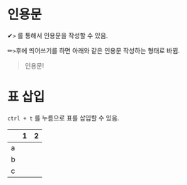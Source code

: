 # 인용문

✔`>` 를 통해서 인용문을 작성할 수 있음.



✏`>`후에 띄어쓰기를 하면 아래와 같은 인용문 작성하는 형태로 바뀜.

> 인용문!







# 표 삽입

`ctrl + t` 를 누름으로 표를 삽입할 수 있음.

|      | 1    | 2    |
| ---- | ---- | ---- |
| a    |      |      |
| b    |      |      |
| c    |      |      |

